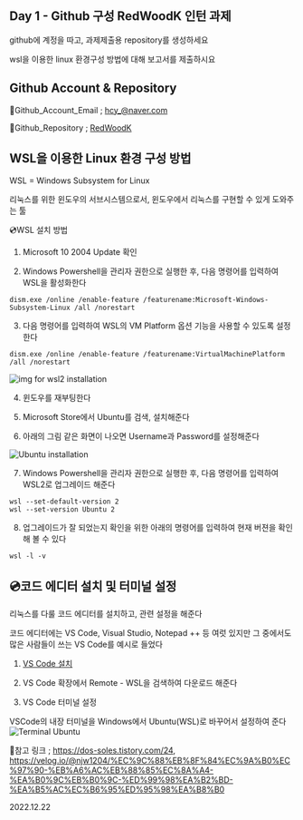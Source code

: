 Day 1 - Github 구성
RedWoodK 인턴 과제
---
github에 계정을 따고, 과제제출용 repository를 생성하세요

wsl을 이용한 linux 환경구성 방법에 대해 보고서를 제출하시요

Github Account & Repository
---

📧Github_Account_Email ; <hcy_@naver.com>

📂Github_Repository ; [RedWoodK](https://github.com/ChangYeonHwang/RWK_Intern_Report)


WSL을 이용한 Linux 환경 구성 방법
---
WSL = Windows Subsystem for Linux

리눅스를 위한 윈도우의 서브시스템으로서, 윈도우에서 리눅스를 구현할 수 있게 도와주는 툴


💿WSL 설치 방법

1. Microsoft 10 2004 Update 확인

2. Windows Powershell을 관리자 권한으로 실행한 후, 다음 명령어를 입력하여 WSL을 활성화한다

```
dism.exe /online /enable-feature /featurename:Microsoft-Windows-Subsystem-Linux /all /norestart
```
 
3. 다음 명령어를 입력하여 WSL의 VM Platform 옵션 기능을 사용할 수 있도록 설정한다

```
dism.exe /online /enable-feature /featurename:VirtualMachinePlatform /all /norestart
``` 
![img for wsl2 installation](https://user-images.githubusercontent.com/87057782/209783923-64e17c3e-880e-4c7f-a33a-687a37967c7d.png)

4.  윈도우를 재부팅한다

5. Microsoft Store에서 Ubuntu를 검색, 설치해준다

6. 아래의 그림 같은 화면이 나오면 Username과 Password를 설정해준다

![Ubuntu installation](https://user-images.githubusercontent.com/87057782/209558093-ee34cf70-2fe9-4a9e-87ca-69814518f32f.png)


7. Windows Powershell을 관리자 권한으로 실행한 후, 다음 명령어를 입력하여 WSL2로 업그레이드 해준다

```
wsl --set-default-version 2
wsl --set-version Ubuntu 2
```

8. 업그레이드가 잘 되었는지 확인을 위한 아래의 명령어를 입력하여 현재 버젼을 확인해 볼 수 있다

```
wsl -l -v
```

💿코드 에디터 설치 및 터미널 설정
---
리눅스를 다룰 코드 에디터를 설치하고, 관련 설정을 해준다

코드 에디터에는 VS Code, Visual Studio, Notepad ++ 등 여럿 있지만 그 중에서도 많은 사람들이 쓰는 VS Code를 예시로 들었다


1. [VS Code 설치](https://code.visualstudio.com/)

2. VS Code 확장에서 Remote - WSL을 검색하여 다운로드 해준다

3. VS Code 터미널 설정

VSCode의 내장 터미널을 Windows에서 Ubuntu(WSL)로 바꾸어서 설정하여 준다
![Terminal Ubuntu](https://user-images.githubusercontent.com/87057782/209782732-ff09b69a-f280-4004-af66-ad91264e57bf.png)



 📎참고 링크 ; <https://dos-soles.tistory.com/24>, <https://velog.io/@njw1204/%EC%9C%88%EB%8F%84%EC%9A%B0%EC%97%90-%EB%A6%AC%EB%88%85%EC%8A%A4-%EA%B0%9C%EB%B0%9C-%ED%99%98%EA%B2%BD-%EA%B5%AC%EC%B6%95%ED%95%98%EA%B8%B0>

2022.12.22
